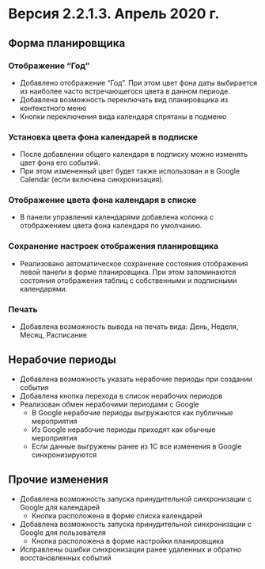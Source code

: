 # Версия 2.2.1.3. Апрель 2020 г.

## Форма планировщика

### Отображение “Год”
- Добавлено отображение “Год”. При этом цвет фона даты выбирается из наиболее часто встречающегося цвета в данном периоде.
- Добавлена возможность переключать вид планировщика из контекстного меню
- Кнопки переключения вида календаря спрятаны в подменю

### Установка цвета фона календарей в подписке
- После добавлении общего календаря в подписку можно изменять цвет фона его событий.
- При этом измененный цвет будет также использован и в Google Calendar (если включена синхронизация).

### Отображение цвета фона календаря в списке
- В панели управления календарями добавлена колонка с отображением цвета фона календаря по умолчанию. 

### Сохранение настроек отображения планировщика
- Реализовано автоматическое сохранение состояния отображения левой панели в форме планировщика. При этом запоминаются состояния отображения таблиц с собственными и подписными календарями.

### Печать
- Добавлена возможность вывода на печать вида: День, Неделя, Месяц, Расписание

## Нерабочие периоды
- Добавлена возможность указать нерабочие периоды при создании события
- Добавлена кнопка перехода в список нерабочих периодов
- Реализован обмен нерабочими периодами с Google
  - В Google нерабочие периоды выгружаются как публичные мероприятия
  - Из Google нерабочие периоды приходят как обычные мероприятия
  - Если данные выгружены ранее из 1С все изменения в Google синхронизируются

## Прочие изменения
- Добавлена возможность запуска принудительной синхронизации с Google для календарей
  - Кнопка расположена в форме списка календарей
- Добавлена возможность запуска принудительной синхронизации с Google для пользователя
  - Кнопка расположена в форме настройки планировщика
- Исправлены ошибки синхронизации ранее удаленных и обратно восстановленных событий